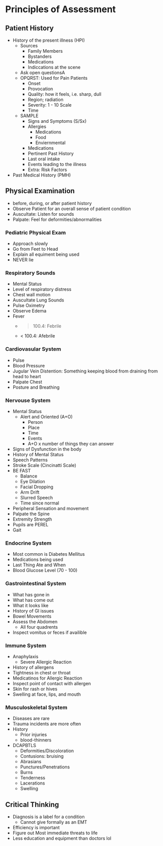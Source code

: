 # Principles of Assessment

## Patient History
  - History of the present illness (HPI)
    - Sources
      - Family Members
      - Bystanders
      - Medications
      - Indiccations at the scene
    - Ask open questionsA
    - OPQRST: Used for Pain Patients
      - Onset
      - Provocation
      - Quality: how it feels, i.e. sharp, dull
      - Region; radiation
      - Severity: 1 - 10 Scale
      - Time
    - SAMPLE
      - Signs and Symptoms (S/Sx)
      - Allergies
        - Medications
        - Food
        - Enviernmental
      - Medications
      - Pertinent Past History
      - Last oral intake
      - Events leading to the illness
      - Extra: Risk Factors
  - Past Medical History (PMH)

## Physical Examination
 - before, during, or after patient history
 - Observe Patient for an overall sense of patient condition
 - Auscultate: Listen for sounds
 - Palpate: Feel for deformities/abnormalities

### Pediatric Physical Exam
  - Approach slowly
  - Go from Feet to Head
  - Explain all equiment being used
  - NEVER lie

### Respiratory Sounds
  - Mental Status
  - Level of respiratory distress
  - Chest wall motion
  - Auscultate Lung Sounds
  - Pulse Oximetry
  - Observe Edema
  - Fever
    - > 100.4: Febrile
    - < 100.4: Afebrile

### Cardiovasular System
  - Pulse
  - Blood Pressure
  - Jugular Vein Distention: Something keeping blood from draining from head to heart
  - Palpate Chest
  - Posture and Breathing

### Nervouse System
  - Mental Status
    - Alert and Oriented (A+O)
      - Person
      - Place
      - Time
      - Events
      - A+O x number of things they can answer
  - Signs of Dysfunction in the body
  - History of Mental Status
  - Speech Patterns
  - Stroke Scale (Cincinatti Scale)
  - BE FAST
    - Balance
    - Eye Dilation
    - Facial Dropping
    - Arm Drift
    - Slurred Speech
    - Time since normal
  - Peripheral Sensation and movement
  - Palpate the Spine
  - Extremity Strength
  - Pupils are PEREL
  - Gait

### Endocrine System
  - Most common is Diabetes Mellitus
  - Medications being used
  - Last Thing Ate and When
  - Blood Glucose Level (70 - 100)

### Gastrointestinal System
  - What has gone in
  - What has come out
  - What it looks like
  - History of GI issues
  - Bowel Movements
  - Assess the Abdomen
    - All four quadrents
  - Inspect vomitus or feces if availible

### Immune System
  - Anaphylaxis
    - Severe Allergic Reaction
  - History of allergens
  - Tightness in chest or throat
  - Medicatinos for Allergic Reaction
  - Inspect point of contact with allergen
  - Skin for rash or hives
  - Swelling at face, lips, and mouth

### Musculoskeletal System
  - Diseases are rare
  - Trauma incidents are more often
  - History
    - Prior injuries
    - blood-thinners
  - DCAPBTLS
    - Deformities/Discoloration
    - Contusions: bruising
    - Abrasians
    - Punctures/Penetrations
    - Burns
    - Tenderness
    - Lacerations
    - Swelling

## Critical Thinking
  - Diagnosis is a label for a condition
    - Cannot give formally as an EMT
  - Efficiency is important
  - Figure out Most immediate threats to life
  - Less education and equipment than doctors lol

